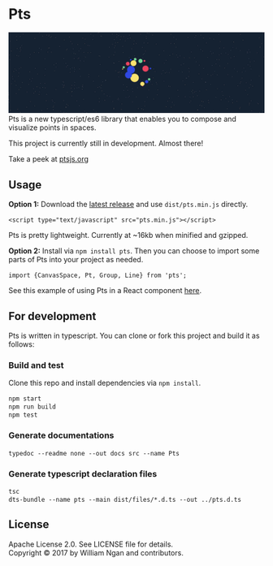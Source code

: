 # Pts

![image](./guide/assets/pts.png)
Pts is a new typescript/es6 library that enables you to compose and visualize points in spaces.

This project is currently still in development. Almost there!

Take a peek at [ptsjs.org](https://ptsjs.org)


## Usage
**Option 1:** Download the [latest release](https://github.com/williamngan/pts/releases) and use `dist/pts.min.js` directly. 
```
<script type="text/javascript" src="pts.min.js"></script>
```
Pts is pretty lightweight. Currently at ~16kb when minified and gzipped.

**Option 2:** Install via `npm install pts`. Then you can choose to import some parts of Pts into your project as needed. 
```
import {CanvasSpace, Pt, Group, Line} from 'pts';
```
See this example of using Pts in a React component [here](https://github.com/williamngan/pts-react-example).


## For development
Pts is written in typescript. You can clone or fork this project and build it as follows:

### Build and test

Clone this repo and install dependencies via `npm install`.

```
npm start
npm run build
npm test
```

### Generate documentations
```
typedoc --readme none --out docs src --name Pts
```

### Generate typescript declaration files
```
tsc
dts-bundle --name pts --main dist/files/*.d.ts --out ../pts.d.ts
```

## License
Apache License 2.0. See LICENSE file for details.   
Copyright © 2017 by William Ngan and contributors.